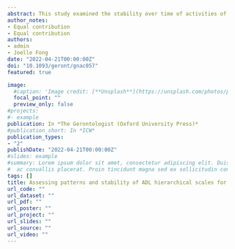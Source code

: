 ```yaml
---
abstract: This study examined the stability over time of activities of daily living (ADL) items in 3 comparable longitudinal data sets and evaluated ADL loss sequences for older adults in the United States, South Korea, and Japan. Item calibrations were sufficiently stable across measurement periods in each data set, reflecting a stable frame of reference. Scale stability is essential when exploiting longitudinal data to analyze patterns in ADL disabilities. The consistency in ADL scales across measurement periods supports their use as screening tools and identifying those at risk for transitions in care. Interventions to reduce dependency in bathing and dressing can help improve independent functioning for community-dwelling older adults.
author_notes:
- Equal contribution
- Equal contribution
authors:
- admin
- Joelle Fong
date: "2022-04-21T00:00:00Z"
doi: "10.1093/geront/gnac057"
featured: true

image:
  #caption: 'Image credit: [**Unsplash**](https://unsplash.com/photos/pLCdAaMFLTE)'
  focal_point: ""
  preview_only: false
#projects:
#- example
publication: In *The Gerontologist (Oxford University Press)*
#publication_short: In *ICW*
publication_types:
- "2"
publishDate: "2022-04-21T00:00:00Z"
#slides: example
#summary: Lorem ipsum dolor sit amet, consectetur adipiscing elit. Duis posuere tellus
#  ac convallis placerat. Proin tincidunt magna sed ex sollicitudin condimentum.
tags: []
title: Assessing patterns and stability of ADL hierarchical scales for functional disability assessment
url_code: ""
url_dataset: ""
url_pdf: ""
url_poster: ""
url_project: ""
url_slides: ""
url_source: ""
url_video: ""
---
```

